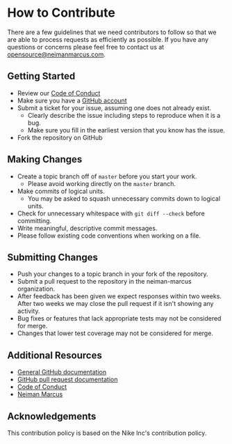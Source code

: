 # How to Contribute

There are a few guidelines that we need contributors to follow so that we are able to process requests as efficiently as possible. If you have any questions or concerns please feel free to contact us at [opensource@neimanmarcus.com](mailto:opensource@neimanmarcus.com).

## Getting Started

* Review our [Code of Conduct](https://github.com/neiman-marcus/psm/tree/master/CONDUCT.md)
* Make sure you have a [GitHub account](https://github.com/signup/free)
* Submit a ticket for your issue, assuming one does not already exist.
  * Clearly describe the issue including steps to reproduce when it is a bug.
  * Make sure you fill in the earliest version that you know has the issue.
* Fork the repository on GitHub

## Making Changes

* Create a topic branch off of `master` before you start your work.
  * Please avoid working directly on the `master` branch.
* Make commits of logical units.
  * You may be asked to squash unnecessary commits down to logical units.
* Check for unnecessary whitespace with `git diff --check` before committing.
* Write meaningful, descriptive commit messages.
* Please follow existing code conventions when working on a file.

## Submitting Changes

* Push your changes to a topic branch in your fork of the repository.
* Submit a pull request to the repository in the neiman-marcus organization.
* After feedback has been given we expect responses within two weeks. After two weeks we may close the pull request if it isn't showing any activity.
* Bug fixes or features that lack appropriate tests may not be considered for merge.
* Changes that lower test coverage may not be considered for merge.

## Additional Resources

* [General GitHub documentation](https://help.github.com/)
* [GitHub pull request documentation](https://help.github.com/send-pull-requests/)
* [Code of Conduct](https://github.com/neiman-marcus/psm/tree/master/CONDUCT.md)
* [Neiman Marcus](https://neimanmarcus.com/)

## Acknowledgements

This contribution policy is based on the Nike Inc's contribution policy.